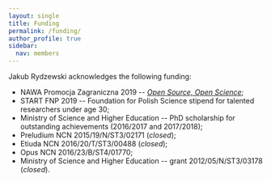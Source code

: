 ```yaml
---
layout: single
title: Funding
permalink: /funding/
author_profile: true
sidebar:
  nav: members
---
```

Jakub Rydzewski acknowledges the following funding:
* NAWA Promocja Zagraniczna 2019 -- [*Open Source, Open Science*](https://open-ncu.github.io);
* START FNP 2019 -- Foundation for Polish Science stipend for talented 
  researchers under age 30;
* Ministry of Science and Higher Education -- PhD scholarship for outstanding 
  achievements (2016/2017 and 2017/2018);
* Preludium NCN 2015/19/N/ST3/02171 (*closed*);
* Etiuda NCN 2016/20/T/ST3/00488 (*closed*);
* Opus NCN 2016/23/B/ST4/01770;
* Ministry of Science and Higher Education -- grant 2012/05/N/ST3/03178
  (*closed*).

